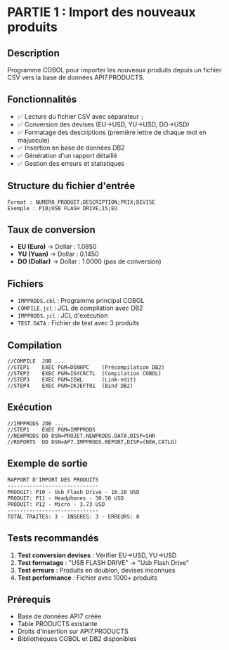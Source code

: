 # PARTIE 1 : Import des nouveaux produits

## Description
Programme COBOL pour importer les nouveaux produits depuis un fichier CSV vers la base de données API7.PRODUCTS.

## Fonctionnalités
- ✅ Lecture du fichier CSV avec séparateur `;`
- ✅ Conversion des devises (EU→USD, YU→USD, DO→USD)
- ✅ Formatage des descriptions (première lettre de chaque mot en majuscule)
- ✅ Insertion en base de données DB2
- ✅ Génération d'un rapport détaillé
- ✅ Gestion des erreurs et statistiques

## Structure du fichier d'entrée
```
Format : NUMERO_PRODUIT;DESCRIPTION;PRIX;DEVISE
Exemple : P10;USB FLASH DRIVE;15;EU
```

## Taux de conversion
- **EU (Euro)** → Dollar : 1.0850
- **YU (Yuan)** → Dollar : 0.1450  
- **DO (Dollar)** → Dollar : 1.0000 (pas de conversion)

## Fichiers
- `IMPPRODS.cbl` : Programme principal COBOL
- `COMPILE.jcl` : JCL de compilation avec DB2
- `IMPPRODS.jcl` : JCL d'exécution
- `TEST.DATA` : Fichier de test avec 3 produits

## Compilation
```jcl
//COMPILE  JOB ...
//STEP1    EXEC PGM=DSNHPC    (Précompilation DB2)
//STEP2    EXEC PGM=IGYCRCTL  (Compilation COBOL)
//STEP3    EXEC PGM=IEWL      (Link-edit)
//STEP4    EXEC PGM=IKJEFT01  (Bind DB2)
```

## Exécution
```jcl
//IMPPRODS JOB ...
//STEP1    EXEC PGM=IMPPRODS
//NEWPRODS DD DSN=PROJET.NEWPRODS.DATA,DISP=SHR
//REPORTS  DD DSN=AP7.IMPPRODS.REPORT,DISP=(NEW,CATLG)
```

## Exemple de sortie
```
RAPPORT D'IMPORT DES PRODUITS
-----------------------------
PRODUIT: P10 - Usb Flash Drive - 16.28 USD
PRODUIT: P11 - Headphones - 30.50 USD
PRODUIT: P12 - Micro - 3.73 USD
-----------------------------
TOTAL TRAITES: 3 - INSERES: 3 - ERREURS: 0
```

## Tests recommandés
1. **Test conversion devises** : Vérifier EU→USD, YU→USD
2. **Test formatage** : "USB FLASH DRIVE" → "Usb Flash Drive"
3. **Test erreurs** : Produits en doublon, devises inconnues
4. **Test performance** : Fichier avec 1000+ produits

## Prérequis
- Base de données API7 créée
- Table PRODUCTS existante
- Droits d'insertion sur API7.PRODUCTS
- Bibliothèques COBOL et DB2 disponibles
